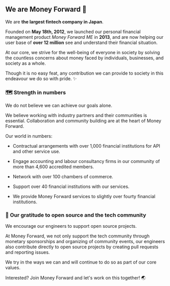 ## We are Money Forward :money_with_wings:

We are **the largest fintech company in Japan**.

Founded on **May 18th, 2012**, we launched our personal financial management product _Money Forward ME_ in **2013**, and are now helping our user base of **over 12 million** see and understand their financial situation.

At our core, we strive for the well-being of everyone in society by solving the countless concerns about money faced by individuals, businesses, and society as a whole.

Though it is no easy feat, any contribution we can provide to society in this endeavour we do so with pride. ✨

### 🗺️ Strength in numbers

We do not believe we can achieve our goals alone.

We believe working with industry partners and their communities is essential. Collaboration and community building are at the heart of Money Forward.

Our world in numbers:

- Contractual arrangements with over 1,000 financial institutions for API and other service use.

- Engage accounting and labour consultancy firms in our community of more than 4,600 accredited members.

- Network with over 100 chambers of commerce.

- Support over 40 financial institutions with our services.

* We provide Money Forward services to slightly over fourty financial institutions.

### 💾 Our gratitude to open source and the tech community

We encourage our engineers to support open source projects.

At Money Forward, we not only support the tech community through monetary sponsorships and organizing of community events, our engineers also contribute directly to open source projects by creating pull requests and reporting issues.

We try in the ways we can and will continue to do so as part of our core values.

Interested? Join Money Forward and let's work on this together! 🌏

